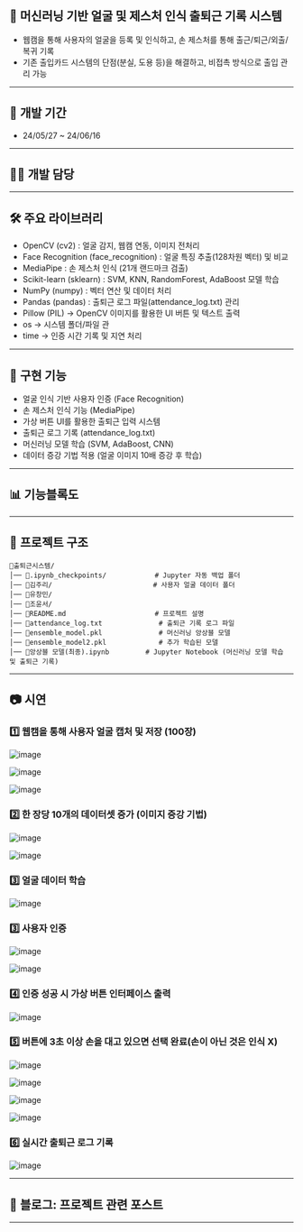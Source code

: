 ## 📌 머신러닝 기반 얼굴 및 제스처 인식 출퇴근 기록 시스템
- 웹캠을 통해 사용자의 얼굴을 등록 및 인식하고, 손 제스처를 통해 출근/퇴근/외출/복귀 기록
- 기존 출입카드 시스템의 단점(분실, 도용 등)을 해결하고, 비접촉 방식으로 출입 관리 가능


---


## 📅 개발 기간
- 24/05/27 ~ 24/06/16


---


## 👨‍💻 개발 담당


---


## 🛠️ 주요 라이브러리
- OpenCV (cv2) : 얼굴 감지, 웹캠 연동, 이미지 전처리
- Face Recognition (face_recognition) : 얼굴 특징 추출(128차원 벡터) 및 비교
- MediaPipe : 손 제스처 인식 (21개 랜드마크 검출)
- Scikit-learn (sklearn) : SVM, KNN, RandomForest, AdaBoost 모델 학습
- NumPy (numpy) : 벡터 연산 및 데이터 처리
- Pandas (pandas) : 출퇴근 로그 파일(attendance_log.txt) 관리
- Pillow (PIL) → OpenCV 이미지를 활용한 UI 버튼 및 텍스트 출력
- os → 시스템 폴더/파일 관
- time → 인증 시간 기록 및 지연 처리

---


## 🎯 구현 기능
- 얼굴 인식 기반 사용자 인증 (Face Recognition)
- 손 제스처 인식 기능 (MediaPipe)
- 가상 버튼 UI를 활용한 출퇴근 입력 시스템
- 출퇴근 로그 기록 (attendance_log.txt)
- 머신러닝 모델 학습 (SVM, AdaBoost, CNN)
- 데이터 증강 기법 적용 (얼굴 이미지 10배 증강 후 학습)


---


## 📊 기능블록도


---


## 📂 프로젝트 구조
```
📂출퇴근시스템/
│── 📂.ipynb_checkpoints/            # Jupyter 자동 백업 폴더
│── 📂김주리/                         # 사용자 얼굴 데이터 폴더
│── 📂유창민/
│── 📂조윤서/
│── 📂README.md                      # 프로젝트 설명
│── 📂attendance_log.txt              # 출퇴근 기록 로그 파일
│── 📂ensemble_model.pkl              # 머신러닝 앙상블 모델
│── 📂ensemble_model2.pkl             # 추가 학습된 모델
│── 📂앙상블 모델(최종).ipynb         # Jupyter Notebook (머신러닝 모델 학습 및 출퇴근 기록)

```


---


## 📷 시연
### 1️⃣ 웹캠을 통해 사용자 얼굴 캡처 및 저장 (100장)
![image](https://github.com/user-attachments/assets/d1db95f6-69f7-496d-bc1a-997f387074a7)


![image](https://github.com/user-attachments/assets/8fdaf392-c556-4fb1-b2a6-c8989e1d3aed)


![image](https://github.com/user-attachments/assets/c3d46231-2cec-427c-bdd7-f28141332d15)


### 2️⃣ 한 장당 10개의 데이터셋 증가 (이미지 증강 기법)
![image](https://github.com/user-attachments/assets/bfdb3510-e322-4ce1-aef3-1cb4abf9bedc)


![image](https://github.com/user-attachments/assets/97e81eee-a851-457e-a5ff-b9e7180fdfd2)


### 3️⃣ 얼굴 데이터 학습
![image](https://github.com/user-attachments/assets/32ad9400-2c85-42cf-8983-bd2409650fe4)


### 3️⃣ 사용자 인증 
![image](https://github.com/user-attachments/assets/ee472bc0-5a9d-42c4-8727-07b8e0be0833)


![image](https://github.com/user-attachments/assets/f7f1d0c5-e72e-486e-9beb-8a742bd9acb8)


### 4️⃣ 인증 성공 시 가상 버튼 인터페이스 출력
![image](https://github.com/user-attachments/assets/0c390fa8-706c-4893-9272-801a6c2f71dc)


### 5️⃣ 버튼에 3초 이상 손을 대고 있으면 선택 완료(손이 아닌 것은 인식 X)
![image](https://github.com/user-attachments/assets/3e3977ab-5baf-4236-a79b-95c32f8d2d80)


![image](https://github.com/user-attachments/assets/b6c08b27-78eb-4f09-bb33-adcf382cae21)


![image](https://github.com/user-attachments/assets/2fd09040-9e40-4d80-81c3-c8a846a9589d)


![image](https://github.com/user-attachments/assets/fc0269cd-55a8-4665-abbf-3d3d47d865dc)


### 6️⃣ 실시간 출퇴근 로그 기록
![image](https://github.com/user-attachments/assets/d0d52184-f35b-45bf-805d-f2379fab6012)


---


## 🔗 블로그: 프로젝트 관련 포스트


---

